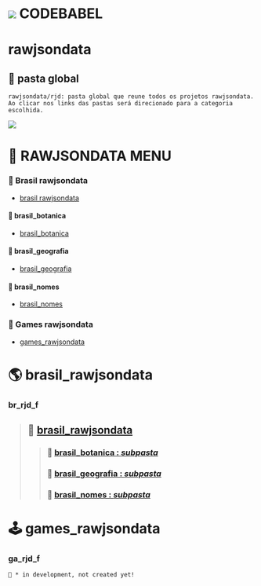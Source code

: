 #  [![](https://i.postimg.cc/wBPhM5Lv/jackal-11-24-v2-32-inverted.png)]()  CODEBABEL

# rawjsondata
## 📁 pasta global
```
rawjsondata/rjd: pasta global que reune todos os projetos rawjsondata.
Ao clicar nos links das pastas será direcionado para a categoria escolhida.
```
[![](https://i.postimg.cc/28XCfSZj/rjd-banner.png)]()

# 🧭 RAWJSONDATA MENU
### 🔷 Brasil rawjsondata
* [brasil rawjsondata](#br_rjd_f)
#### 🔹 brasil_botanica
* [brasil_botanica]()
#### 🔹 brasil_geografia
* [brasil_geografia]()
#### 🔹 brasil_nomes
* [brasil_nomes]()

### 🔷 Games rawjsondata
* [games_rawjsondata](#ga_rjd_f)

# 🌎 brasil_rawjsondata
### br_rjd_f
> ## 📂 [brasil_rawjsondata](https://github.com/codebabel-appbag/rawjsondata/tree/main/brasil_rawjsondata)
>> ### 📂 [brasil_botanica : _subpasta_ ](https://github.com/codebabel-appbag/rawjsondata/tree/main/brasil_rawjsondata)
>> ### 📂 [brasil_geografia : _subpasta_ ](https://github.com/codebabel-appbag/rawjsondata/tree/main/brasil_rawjsondata)
>> ### 📂 [brasil_nomes : _subpasta_ ](https://github.com/codebabel-appbag/rawjsondata/tree/main/brasil_rawjsondata)



# 🕹 games_rawjsondata
### ga_rjd_f
```
📂 * in development, not created yet!
```